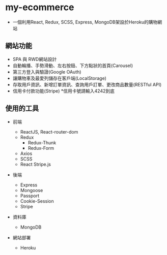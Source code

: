 # my-ecommerce

* 一個利用React, Redux, SCSS, Express, MongoDB架設於Heroku的購物網站

## 網站功能

* SPA 與 RWD網站設計
* 自動輪播、手勢滑動、左右按鈕、下方點狀的首頁(Carousel)
* 第三方登入與驗證(Google OAuth)
* 讓購物車及最愛列儲存在客戶端(LocalStorage)
* 存取用戶資訊、新增訂單資訊、查詢用戶訂單、更改商品數量(RESTful API)
* 信用卡付款功能(Stripe) *信用卡號請輸入4242到底

## 使用的工具

* 前端
    * ReactJS, React-router-dom
    * Redux
        * Redux-Thunk
        * Redux-Form
    * Axios
    * SCSS
    * React Stripe.js

* 後端
    * Express
    * Mongoose
    * Passport
    * Cookie-Session
    * Stripe

* 資料庫
    * MongoDB

* 網站部署
    * Heroku

